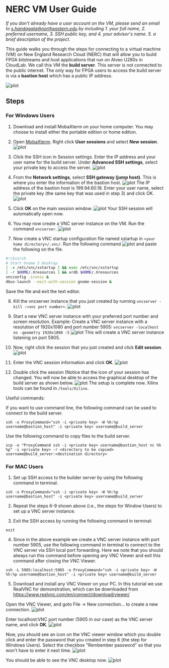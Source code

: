 # NERC VM User Guide

*If you don't already have a user account on the VM, please send an email to s.handagala@northeastern.edu by including 1. your full name, 2. preferred username, 3. SSH public key, and 4. your advisor's name. 5. a brief description of the project.*

This guide walks you through the steps for connecting to a virtual machine (VM) on New England Research Cloud (NERC) that will allow you to build FPGA bitstreams and host applications that run on Alveo U280s in CloudLab. We call this VM the **build server**. This server is not connected to the public internet. The only way for FPGA users to access the build server is via a **bastion host** which has a public IP address.

![plot](images/nerc_setup.png)

## Steps

### For Windows Users

1. Download and install MobaXterm on your home computer. You may choose to install either the portable edition or home edition. 

2. Open [MobaXterm](https://mobaxterm.mobatek.net/download-home-edition.html). Right click **User sessions** and select **New session**.
![plot](images/mobax_session.png)

3. Click the SSH icon in Session settings. Enter the IP address and your user name for the build server. Under **Advanced SSH settings**, select your private key to access the server. 
![plot](images/mobax_ssh.png)

4. From the **Network settings**, select **SSH gateway (jump host)**. This is where you enter the information of the bastion host. 
![plot](images/mobax_gateway.png)
The IP address of the bastion host is 199.94.60.18. Enter your user name, select the private key (the same key that was used in step 3) and click OK. 
![plot](images/gateway_config.png)

5. Click **OK** on the main session window. 
![plot](images/config_done.png)
Your SSH session will automatically open now. 

6. You may now create a VNC server instance on the VM. Run the command ````vncserver````.
![plot](images/vnc_shell.png)

7. Now create a VNC startup configuration file named xstartup in ````<your home directory>/.vnc/````. Run the following command
![plot](images/vnc_config.png)
and paste the following on the file.

````bash
#!/bin/sh
# Start Gnome 3 Desktop 
[ -x /etc/vnc/xstartup ] && exec /etc/vnc/xstartup
[ -r $HOME/.Xresources ] && xrdb $HOME/.Xresources
vncconfig -iconic &
dbus-launch --exit-with-session gnome-session &
````

Save the file and exit the text editor.

8. Kill the vncserver instance that you just created by running ````vncserver -kill :<vnc port number>````.
![plot](images/vnc_kill.png)

9. Start a new VNC server instance with your preferred port number and screen resolution.
Example: Create a VNC server instance with a resolution of 1920x1080 and port number 5905: ````vncserver -localhost no -geometry 1920x1080 :5````
![plot](images/vnc_instance.png)
This will create a VNC server instance listening on port 5905.

10. Now, right click the session that you just created and click **Edit session**.
![plot](images/vnc_edit.png)

11. Enter the VNC session information and click **OK**.
![plot](images/vnc_enter_info.png)

12. Double click the session (Notice that the icon of your session has changed. You will now be able to access the graphical desktop of the build server as shown below.
![plot](images/setup_done.png)
The setup is complete now. Xilinx tools can be found in ````/tools/Xilinx````.

Useful commands:

If you want to use command line, the following command can be used to connect to the build server.

````ssh -o ProxyCommand="ssh -i <private key> -W %h:%p username@bastion_host" -i <private key> username@build_server````

Use the following command to copy files to the build server.

````scp -o "ProxyCommand ssh -i <private key> username@bastion_host nc %h %p" -i <private key> -r <directory to be copied> username@build_server:<destination directory>````

### For MAC Users

1. Set up SSH access to the builder server by using the following command in terminal.

````ssh -o ProxyCommand="ssh -i <private key> -W %h:%p username@bastion_host" -i <private key> username@build_server````

2. Repeat the steps 6-9 shown above (i.e., the steps for Window Users) to set up a VNC server instance.

3. Exit the SSH access by running the following command in terminal:

````exit````

4. Since in the above example we create a VNC server instance with port number 5905, use the following command in terminal to connect to the VNC server via SSH local port forwarding. Here we note that you should always run this command before opening any VNC Viewer and exit this command after closing the VNC Viewer.

````ssh -L 5905:localhost:5905 -o ProxyCommand="ssh -i <private key> -W %h:%p username@bastion_host" -i <private key> username@build_server````

5. Download and install any VNC Viewer on your PC. In this tutorial we use RealVNC for demonstration, which can be downloaded from https://www.realvnc.com/en/connect/download/viewer/

Open the VNC Viewer, and goto File &#8594; New connection... to create a new connection.
![plot](images/mac_vnc1.png)

Enter localhost:VNC port number (5905 in our case) as the VNC server name, and click **OK**.
![plot](images/mac_vnc2.png)

Now, you should see an icon on the VNC viewer window which you double click and enter the password that you created in step 6 (the step for Windows Users). Select the checkbox "Rembember password" so that you won't have to enter it next time.
![plot](images/mac_vnc3.png)

You should be able to see the VNC desktop now.
![plot](images/mac_vnc4.png)
